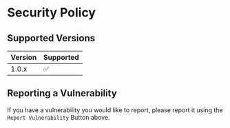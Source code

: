 # Security Policy

## Supported Versions

| Version | Supported          |
| ------- | ------------------ |
| 1.0.x   | :white_check_mark: |

## Reporting a Vulnerability

If you have a vulnerability you would like to report, please report it using the ```Report Vulnerability``` Button above.

